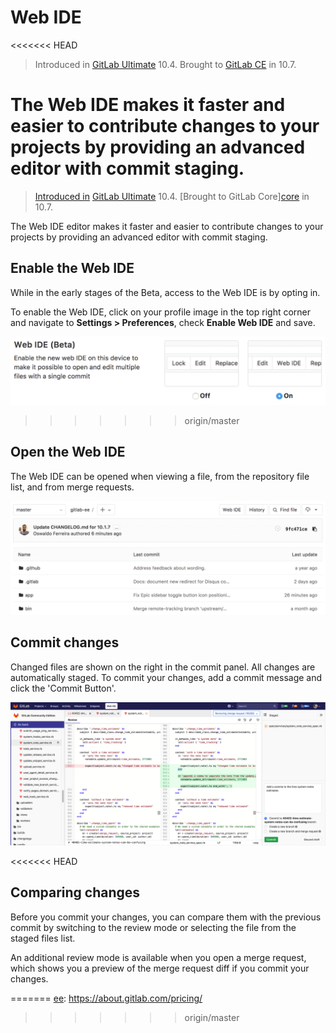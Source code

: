 # Web IDE

<<<<<<< HEAD
> Introduced in [GitLab Ultimate][ee] 10.4.
> Brought to [GitLab CE][ce] in 10.7.

The Web IDE makes it faster and easier to contribute changes to your projects
by providing an advanced editor with commit staging.
=======
> [Introduced in](https://gitlab.com/gitlab-org/gitlab-ee/issues/4539) [GitLab Ultimate][ee] 10.4.
> [Brought to GitLab Core][core](https://gitlab.com/gitlab-org/gitlab-ce/issues/44157) in 10.7.

The Web IDE editor makes it faster and easier to contribute changes to your
projects by providing an advanced editor with commit staging.

## Enable the Web IDE

While in the early stages of the Beta, access to the Web IDE is by opting in.

To enable the Web IDE, click on your profile image in the top right corner and
navigate to **Settings > Preferences**, check **Enable Web IDE** and save.

![Enable Web IDE](img/enable_web_ide.png)
>>>>>>> origin/master

## Open the Web IDE

The Web IDE can be opened when viewing a file, from the repository file list,
and from merge requests.

![Open Web IDE](img/open_web_ide.png)

## Commit changes

Changed files are shown on the right in the commit panel. All changes are
automatically staged. To commit your changes, add a commit message and click
the 'Commit Button'.

![Commit changes](img/commit_changes.png)

<<<<<<< HEAD
## Comparing changes

Before you commit your changes, you can compare them with the previous commit
by switching to the review mode or selecting the file from the staged files
list.

An additional review mode is available when you open a merge request, which
shows you a preview of the merge request diff if you commit your changes.

[ee]: https://about.gitlab.com/products/
[ce]: https://about.gitlab.com/products/
=======
[ee]: https://about.gitlab.com/pricing/
>>>>>>> origin/master
